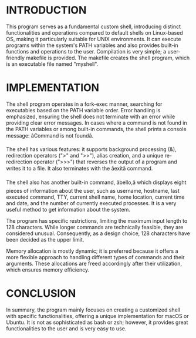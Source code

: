# INTRODUCTION
This program serves as a fundamental custom shell, introducing distinct functionalities and operations compared to default shells on Linux-based OS, making it particularly suitable for UNIX environments. It can execute programs within the system's PATH variables and also provides built-in functions and operations to the user. Compilation is very simple; a user-friendly makefile is provided. The makefile creates the shell program, which is an executable file named "myshell".

# IMPLEMENTATION

The shell program operates in a fork-exec manner, searching for executables based on the PATH variable order. Error handling is emphasized, ensuring the shell does not terminate with an error while providing clear error messages. In cases where a command is not found in the PATH variables or among built-in commands, the shell prints a console message: âCommand is not foundâ.

The shell has various features: it supports background processing (&), redirection operators (">" and ">>"), alias creation, and a unique re-redirection operator (">>>") that reverses the output of a program and writes it to a file. It also terminates with the âexitâ command. 

The shell also has another built-in command, âbello,â which displays eight pieces of information about the user, such as username, hostname, last executed command, TTY, current shell name, home location, current time and date, and the number of currently executed processes. It is a very useful method to get information about the system.

The program has specific restrictions, limiting the maximum input length to 128 characters. While longer commands are technically feasible, they are considered unusual. Consequently, as a design choice, 128 characters have been decided as the upper limit. 

Memory allocation is mostly dynamic; it is preferred because it offers a more flexible approach to handling different types of commands and their arguments. These allocations are freed accordingly after their utilization, which ensures memory efficiency.

# CONCLUSION
In summary, the program mainly focuses on creating a customized shell with specific functionalities, offering a unique implementation for macOS or Ubuntu. It is not as sophisticated as bash or zsh; however, it provides great functionalities to the user and is very easy to use. 

